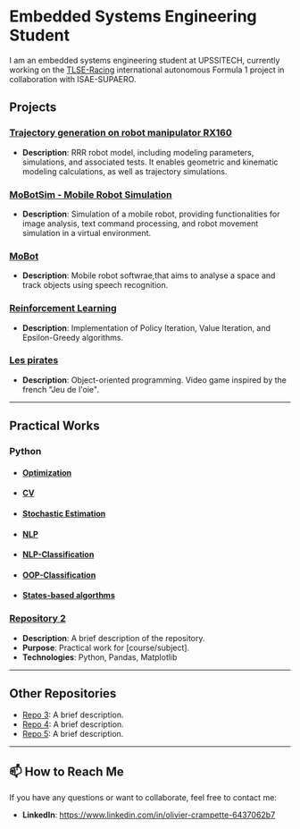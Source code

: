 # Embedded Systems Engineering Student
I am an embedded systems engineering student at UPSSITECH, currently working on the [TLSE-Racing](https://tlseracing.fr/) international autonomous Formula 1 project in collaboration with ISAE-SUPAERO.

##  Projects

### [Trajectory generation on robot manipulator RX160](https://github.com/OlivierCrt/Trajectory_Generation_Robot_Manipulator_RX160)
- **Description**: RRR robot model, including modeling parameters, simulations, and associated tests. It enables geometric and kinematic modeling calculations, as well as trajectory simulations.
### [MoBotSim - Mobile Robot Simulation](https://github.com/your-username/project2)
- **Description**: Simulation of a mobile robot, providing functionalities for image analysis, text command processing, and robot movement simulation in a virtual environment.
### [MoBot](https://github.com/OlivierCrt/Mobot)
- **Description**: Mobile robot softwrae,that aims to analyse a space and track objects using speech recognition.
### [Reinforcement Learning](https://github.com/OlivierCrt/Reinforcement_Learning)
- **Description**: Implementation of Policy Iteration, Value Iteration, and Epsilon-Greedy algorithms.
### [Les pirates](https://github.com/OlivierCrt/les_pirates)
- **Description**: Object-oriented programming. Video game inspired by the french "Jeu de l'oie".
  



---

##  Practical Works

### Python
- #### [Optimization](https://github.com/OlivierCrt/Optimisation_M1)
- #### [CV](https://github.com/OlivierCrt/Image_processing)
- #### [Stochastic Estimation](https://github.com/OlivierCrt/Estimation_PW)
- #### [NLP](https://github.com/OlivierCrt/PW_speech_processing)
- #### [NLP-Classification](https://github.com/OlivierCrt/PW_Machine-Learning)
- #### [OOP-Classification](https://github.com/OlivierCrt/PW-python-M1)
- #### [States-based algorthms](https://github.com/OlivierCrt/PW_IA_M1)

### [Repository 2](https://github.com/your-username/repo2)
- **Description**: A brief description of the repository.
- **Purpose**: Practical work for [course/subject].
- **Technologies**: Python, Pandas, Matplotlib

---

##  Other Repositories

- [Repo 3](https://github.com/your-username/repo3): A brief description.
- [Repo 4](https://github.com/your-username/repo4): A brief description.
- [Repo 5](https://github.com/your-username/repo5): A brief description.

---


## 📫 How to Reach Me
If you have any questions or want to collaborate, feel free to contact me:
- **LinkedIn**: https://www.linkedin.com/in/olivier-crampette-6437062b7
